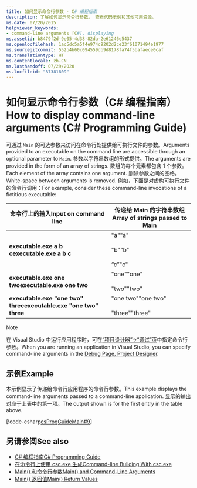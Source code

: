 ```yaml
---
title: 如何显示命令行参数 - C# 编程指南
description: 了解如何显示命令行参数。 查看代码示例和其他可用资源。
ms.date: 07/20/2015
helpviewer_keywords:
- command-line arguments [C#], displaying
ms.assetid: b8479f2d-9e05-4d38-82da-2e61246e5437
ms.openlocfilehash: 1ac5dc5a5f4e974c9202d2ce23f61071494e1977
ms.sourcegitcommit: 552b4b60c094559db9d8178fa74f5bafaece0caf
ms.translationtype: HT
ms.contentlocale: zh-CN
ms.lasthandoff: 07/29/2020
ms.locfileid: "87381809"
---
```

# <a name="how-to-display-command-line-arguments-c-programming-guide"></a><span data-ttu-id="cc7d9-104">如何显示命令行参数（C# 编程指南）</span><span class="sxs-lookup"><span data-stu-id="cc7d9-104">How to display command-line arguments (C# Programming Guide)</span></span>
<span data-ttu-id="cc7d9-105">可通过 `Main` 的可选参数来访问在命令行处提供给可执行文件的参数。</span><span class="sxs-lookup"><span data-stu-id="cc7d9-105">Arguments provided to an executable on the command line are accessible through an optional parameter to `Main`.</span></span> <span data-ttu-id="cc7d9-106">参数以字符串数组的形式提供。</span><span class="sxs-lookup"><span data-stu-id="cc7d9-106">The arguments are provided in the form of an array of strings.</span></span> <span data-ttu-id="cc7d9-107">数组的每个元素都包含 1 个参数。</span><span class="sxs-lookup"><span data-stu-id="cc7d9-107">Each element of the array contains one argument.</span></span> <span data-ttu-id="cc7d9-108">删除参数之间的空格。</span><span class="sxs-lookup"><span data-stu-id="cc7d9-108">White-space between arguments is removed.</span></span> <span data-ttu-id="cc7d9-109">例如，下面是对虚构可执行文件的命令行调用：</span><span class="sxs-lookup"><span data-stu-id="cc7d9-109">For example, consider these command-line invocations of a fictitious executable:</span></span>  
  
|<span data-ttu-id="cc7d9-110">命令行上的输入</span><span class="sxs-lookup"><span data-stu-id="cc7d9-110">Input on command line</span></span>|<span data-ttu-id="cc7d9-111">传递给 Main 的字符串数组</span><span class="sxs-lookup"><span data-stu-id="cc7d9-111">Array of strings passed to Main</span></span>|  
|----------------------------|-------------------------------------|  
|<span data-ttu-id="cc7d9-112">**executable.exe a b c**</span><span class="sxs-lookup"><span data-stu-id="cc7d9-112">**executable.exe a b c**</span></span>|<span data-ttu-id="cc7d9-113">"a"</span><span class="sxs-lookup"><span data-stu-id="cc7d9-113">"a"</span></span><br /><br /> <span data-ttu-id="cc7d9-114">"b"</span><span class="sxs-lookup"><span data-stu-id="cc7d9-114">"b"</span></span><br /><br /> <span data-ttu-id="cc7d9-115">“c”</span><span class="sxs-lookup"><span data-stu-id="cc7d9-115">"c"</span></span>|  
|<span data-ttu-id="cc7d9-116">**executable.exe one two**</span><span class="sxs-lookup"><span data-stu-id="cc7d9-116">**executable.exe one two**</span></span>|<span data-ttu-id="cc7d9-117">"one"</span><span class="sxs-lookup"><span data-stu-id="cc7d9-117">"one"</span></span><br /><br /> <span data-ttu-id="cc7d9-118">"two"</span><span class="sxs-lookup"><span data-stu-id="cc7d9-118">"two"</span></span>|  
|<span data-ttu-id="cc7d9-119">**executable.exe "one two" three**</span><span class="sxs-lookup"><span data-stu-id="cc7d9-119">**executable.exe "one two" three**</span></span>|<span data-ttu-id="cc7d9-120">"one two"</span><span class="sxs-lookup"><span data-stu-id="cc7d9-120">"one two"</span></span><br /><br /> <span data-ttu-id="cc7d9-121">"three"</span><span class="sxs-lookup"><span data-stu-id="cc7d9-121">"three"</span></span>|  
  
> [!NOTE]
> <span data-ttu-id="cc7d9-122">在 Visual Studio 中运行应用程序时，可在[“项目设计器”->“调试”页](/visualstudio/ide/reference/debug-page-project-designer)中指定命令行参数。</span><span class="sxs-lookup"><span data-stu-id="cc7d9-122">When you are running an application in Visual Studio, you can specify command-line arguments in the [Debug Page, Project Designer](/visualstudio/ide/reference/debug-page-project-designer).</span></span>  
  
## <a name="example"></a><span data-ttu-id="cc7d9-123">示例</span><span class="sxs-lookup"><span data-stu-id="cc7d9-123">Example</span></span>  
 <span data-ttu-id="cc7d9-124">本示例显示了传递给命令行应用程序的命令行参数。</span><span class="sxs-lookup"><span data-stu-id="cc7d9-124">This example displays the command-line arguments passed to a command-line application.</span></span> <span data-ttu-id="cc7d9-125">显示的输出对应于上表中的第一项。</span><span class="sxs-lookup"><span data-stu-id="cc7d9-125">The output shown is for the first entry in the table above.</span></span>  
  
 [!code-csharp[csProgGuideMain#9](~/samples/snippets/csharp/VS_Snippets_VBCSharp/csProgGuideMain/CS/Class1.cs#9)]  
  
## <a name="see-also"></a><span data-ttu-id="cc7d9-126">另请参阅</span><span class="sxs-lookup"><span data-stu-id="cc7d9-126">See also</span></span>

- [<span data-ttu-id="cc7d9-127">C# 编程指南</span><span class="sxs-lookup"><span data-stu-id="cc7d9-127">C# Programming Guide</span></span>](../index.md)
- [<span data-ttu-id="cc7d9-128">在命令行上使用 csc.exe 生成</span><span class="sxs-lookup"><span data-stu-id="cc7d9-128">Command-line Building With csc.exe</span></span>](../../language-reference/compiler-options/command-line-building-with-csc-exe.md)
- [<span data-ttu-id="cc7d9-129">Main() 和命令行参数</span><span class="sxs-lookup"><span data-stu-id="cc7d9-129">Main() and Command-Line Arguments</span></span>](./index.md)
- [<span data-ttu-id="cc7d9-130">Main() 返回值</span><span class="sxs-lookup"><span data-stu-id="cc7d9-130">Main() Return Values</span></span>](./main-return-values.md)
